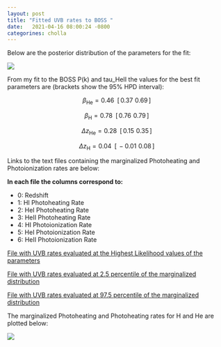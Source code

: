 ```yaml
---
layout: post
title: "Fitted UVB rates to BOSS "
date:   2021-04-16 08:00:24 -0800
categorines: cholla
---
```



Below are the posterior distribution of the parameters for the fit:


<img src="{{ site.url }}assets/images/corner_boss.png">


From my fit to the BOSS P(k) and tau_HeII the values for the best fit parameters are (brackets show the 95% HPD interval):



$$\beta_{\mathrm{He}} = 0.46 \,\,\, [ \, 0.37 \,\, 0.69 \,  ]$$

$$\beta_{\mathrm{H}} = 0.78 \,\,\, [  \, 0.76 \,\, 0.79 \, ]$$

$$\Delta z_{\mathrm{He}} = 0.28 \,\,\, [  \, 0.15 \,\, 0.35 \,]$$

$$\Delta z_{\mathrm{H}} = 0.04 \,\,\, [  \, -0.01 \,\, 0.08 \, ]$$



Links to the text files containing the marginalized Photoheating and Photoionization rates are below:


**In each file the columns correspond to:**

- 0: Redshift
- 1: HI Photoheating Rate
- 2: HeI Photoheating Rate
- 3: HeII Photoheating Rate
- 4: HI Photoionization Rate
- 5: HeI Photoionization Rate
- 6: HeII Photoionization Rate


[File with UVB rates evaluated at the Highest Likelihood values of the parameters](https://github.com/bvillasen/blog/blob/master/assets/files/fit_uvb_rates_BOSS/uvb_rates.txt)

[File with UVB rates evaluated at 2.5 percentile of the marginalized distribution ](https://github.com/bvillasen/blog/blob/master/assets/files/fit_uvb_rates_BOSS/uvb_rates_percentile2.5.txt)

[File with UVB rates evaluated at 97.5 percentile of the marginalized distribution ](https://github.com/bvillasen/blog/blob/master/assets/files/fit_uvb_rates_BOSS/uvb_rates_percentile97.5.txt)



The marginalized Photoheating and Photoheating rates for H and He are plotted below:

<img src="{{ site.url }}assets/images/fig_UVB_rates_fit.png">

